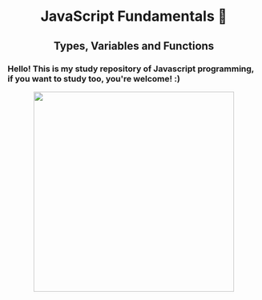 <h1 align="center">JavaScript Fundamentals 📗</h1>
<h2 align="center"> Types, Variables and Functions</h2>
<h3>Hello! This is my study repository of Javascript programming, if you want to study too, you're welcome! :)</h3>
<div align="center">
<img src= "https://user-images.githubusercontent.com/92898985/155039925-5897212a-0d10-43e1-8789-7575ab05d4b7.png" width="400px"/>
</div>

